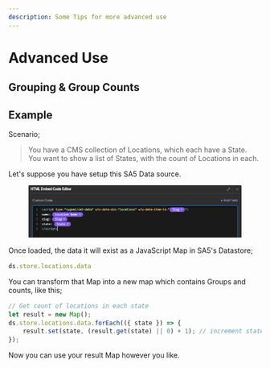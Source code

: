 ```yaml
---
description: Some Tips for more advanced use
---
```


# Advanced Use



## Grouping & Group Counts

## Example

Scenario;

> You have a CMS collection of Locations, which each have a State. You want to show a list of States, with the count of Locations in each.&#x20;

Let's suppose you have setup this SA5 Data source.

<figure><img src="../.gitbook/assets/image (37).png" alt=""><figcaption></figcaption></figure>

Once loaded, the data it will exist as a JavaScript Map in SA5's Datastore;

```javascript
ds.store.locations.data
```

You can transform that Map into a new map which contains Groups and counts, like this;

```javascript
// Get count of locations in each state
let result = new Map();
ds.store.locations.data.forEach(({ state }) => {
    result.set(state, (result.get(state) || 0) + 1); // increment state count
});
```

Now you can use your result Map however you like.&#x20;



